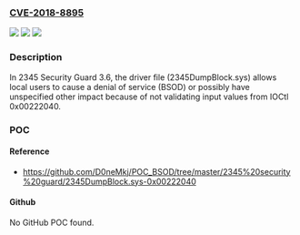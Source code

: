 ### [CVE-2018-8895](https://cve.mitre.org/cgi-bin/cvename.cgi?name=CVE-2018-8895)
![](https://img.shields.io/static/v1?label=Product&message=n%2Fa&color=blue)
![](https://img.shields.io/static/v1?label=Version&message=n%2Fa&color=blue)
![](https://img.shields.io/static/v1?label=Vulnerability&message=n%2Fa&color=brighgreen)

### Description

In 2345 Security Guard 3.6, the driver file (2345DumpBlock.sys) allows local users to cause a denial of service (BSOD) or possibly have unspecified other impact because of not validating input values from IOCtl 0x00222040.

### POC

#### Reference
- https://github.com/D0neMkj/POC_BSOD/tree/master/2345%20security%20guard/2345DumpBlock.sys-0x00222040

#### Github
No GitHub POC found.

